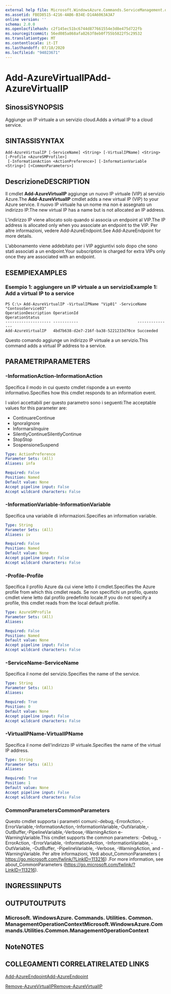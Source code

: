 ```yaml
---
external help file: Microsoft.WindowsAzure.Commands.ServiceManagement.dll-Help.xml
ms.assetid: FBED8515-4216-4AB6-B34E-D14A6063A3A7
online version: ''
schema: 2.0.0
ms.openlocfilehash: c2f145ec51bc6744d877661554e3d8e475d722fb
ms.sourcegitcommit: 56ed085a868afa8263f8eb0f755b5822f5c29532
ms.translationtype: MT
ms.contentlocale: it-IT
ms.lasthandoff: 07/18/2020
ms.locfileid: "94023671"
---
```

# <span data-ttu-id="8be3e-101">Add-AzureVirtualIP</span><span class="sxs-lookup"><span data-stu-id="8be3e-101">Add-AzureVirtualIP</span></span>

## <span data-ttu-id="8be3e-102">Sinossi</span><span class="sxs-lookup"><span data-stu-id="8be3e-102">SYNOPSIS</span></span>
<span data-ttu-id="8be3e-103">Aggiunge un IP virtuale a un servizio cloud.</span><span class="sxs-lookup"><span data-stu-id="8be3e-103">Adds a virtual IP to a cloud service.</span></span>

## <span data-ttu-id="8be3e-104">SINTASSI</span><span class="sxs-lookup"><span data-stu-id="8be3e-104">SYNTAX</span></span>

```
Add-AzureVirtualIP [-ServiceName] <String> [-VirtualIPName] <String> [-Profile <AzureSMProfile>]
 [-InformationAction <ActionPreference>] [-InformationVariable <String>] [<CommonParameters>]
```

## <span data-ttu-id="8be3e-105">Descrizione</span><span class="sxs-lookup"><span data-stu-id="8be3e-105">DESCRIPTION</span></span>
<span data-ttu-id="8be3e-106">Il cmdlet **Add-AzureVirtualIP** aggiunge un nuovo IP virtuale (VIP) al servizio Azure.</span><span class="sxs-lookup"><span data-stu-id="8be3e-106">The **Add-AzureVirtualIP** cmdlet adds a new virtual IP (VIP) to your Azure service.</span></span>
<span data-ttu-id="8be3e-107">Il nuovo IP virtuale ha un nome ma non è assegnato un indirizzo IP.</span><span class="sxs-lookup"><span data-stu-id="8be3e-107">The new virtual IP has a name but is not allocated an IP address.</span></span>

<span data-ttu-id="8be3e-108">L'indirizzo IP viene allocato solo quando si associa un endpoint al VIP.</span><span class="sxs-lookup"><span data-stu-id="8be3e-108">The IP address is allocated only when you associate an endpoint to the VIP.</span></span>
<span data-ttu-id="8be3e-109">Per altre informazioni, vedere Add-AzureEndpoint.</span><span class="sxs-lookup"><span data-stu-id="8be3e-109">See Add-AzureEndpoint for more details.</span></span>

<span data-ttu-id="8be3e-110">L'abbonamento viene addebitato per i VIP aggiuntivi solo dopo che sono stati associati a un endpoint.</span><span class="sxs-lookup"><span data-stu-id="8be3e-110">Your subscription is charged for extra VIPs only once they are associated with an endpoint.</span></span>

## <span data-ttu-id="8be3e-111">ESEMPI</span><span class="sxs-lookup"><span data-stu-id="8be3e-111">EXAMPLES</span></span>

### <span data-ttu-id="8be3e-112">Esempio 1: aggiungere un IP virtuale a un servizio</span><span class="sxs-lookup"><span data-stu-id="8be3e-112">Example 1: Add a virtual IP to a service</span></span>
```
PS C:\> Add-AzureVirtualIP -VirtualIPName "Vip01" -ServiceName "ContosoService03"
OperationDescription OperationId                          OperationStatus
-------------------- -----------                          ---------------
Add-AzureVirtualIP   4bd7b638-d2e7-216f-ba38-5221233d70ce Succeeded
```

<span data-ttu-id="8be3e-113">Questo comando aggiunge un indirizzo IP virtuale a un servizio.</span><span class="sxs-lookup"><span data-stu-id="8be3e-113">This command adds a virtual IP address to a service.</span></span>

## <span data-ttu-id="8be3e-114">PARAMETRI</span><span class="sxs-lookup"><span data-stu-id="8be3e-114">PARAMETERS</span></span>

### <span data-ttu-id="8be3e-115">-InformationAction</span><span class="sxs-lookup"><span data-stu-id="8be3e-115">-InformationAction</span></span>
<span data-ttu-id="8be3e-116">Specifica il modo in cui questo cmdlet risponde a un evento informativo.</span><span class="sxs-lookup"><span data-stu-id="8be3e-116">Specifies how this cmdlet responds to an information event.</span></span>

<span data-ttu-id="8be3e-117">I valori accettabili per questo parametro sono i seguenti:</span><span class="sxs-lookup"><span data-stu-id="8be3e-117">The acceptable values for this parameter are:</span></span>

- <span data-ttu-id="8be3e-118">Continuare</span><span class="sxs-lookup"><span data-stu-id="8be3e-118">Continue</span></span>
- <span data-ttu-id="8be3e-119">Ignora</span><span class="sxs-lookup"><span data-stu-id="8be3e-119">Ignore</span></span>
- <span data-ttu-id="8be3e-120">Informarsi</span><span class="sxs-lookup"><span data-stu-id="8be3e-120">Inquire</span></span>
- <span data-ttu-id="8be3e-121">SilentlyContinue</span><span class="sxs-lookup"><span data-stu-id="8be3e-121">SilentlyContinue</span></span>
- <span data-ttu-id="8be3e-122">Stop</span><span class="sxs-lookup"><span data-stu-id="8be3e-122">Stop</span></span>
- <span data-ttu-id="8be3e-123">Sospensione</span><span class="sxs-lookup"><span data-stu-id="8be3e-123">Suspend</span></span>

```yaml
Type: ActionPreference
Parameter Sets: (All)
Aliases: infa

Required: False
Position: Named
Default value: None
Accept pipeline input: False
Accept wildcard characters: False
```

### <span data-ttu-id="8be3e-124">-InformationVariable</span><span class="sxs-lookup"><span data-stu-id="8be3e-124">-InformationVariable</span></span>
<span data-ttu-id="8be3e-125">Specifica una variabile di informazioni.</span><span class="sxs-lookup"><span data-stu-id="8be3e-125">Specifies an information variable.</span></span>

```yaml
Type: String
Parameter Sets: (All)
Aliases: iv

Required: False
Position: Named
Default value: None
Accept pipeline input: False
Accept wildcard characters: False
```

### <span data-ttu-id="8be3e-126">-Profile</span><span class="sxs-lookup"><span data-stu-id="8be3e-126">-Profile</span></span>
<span data-ttu-id="8be3e-127">Specifica il profilo Azure da cui viene letto il cmdlet.</span><span class="sxs-lookup"><span data-stu-id="8be3e-127">Specifies the Azure profile from which this cmdlet reads.</span></span>
<span data-ttu-id="8be3e-128">Se non specifichi un profilo, questo cmdlet viene letto dal profilo predefinito locale.</span><span class="sxs-lookup"><span data-stu-id="8be3e-128">If you do not specify a profile, this cmdlet reads from the local default profile.</span></span>

```yaml
Type: AzureSMProfile
Parameter Sets: (All)
Aliases: 

Required: False
Position: Named
Default value: None
Accept pipeline input: False
Accept wildcard characters: False
```

### <span data-ttu-id="8be3e-129">-ServiceName</span><span class="sxs-lookup"><span data-stu-id="8be3e-129">-ServiceName</span></span>
<span data-ttu-id="8be3e-130">Specifica il nome del servizio.</span><span class="sxs-lookup"><span data-stu-id="8be3e-130">Specifies the name of the service.</span></span>

```yaml
Type: String
Parameter Sets: (All)
Aliases: 

Required: True
Position: 0
Default value: None
Accept pipeline input: False
Accept wildcard characters: False
```

### <span data-ttu-id="8be3e-131">-VirtualIPName</span><span class="sxs-lookup"><span data-stu-id="8be3e-131">-VirtualIPName</span></span>
<span data-ttu-id="8be3e-132">Specifica il nome dell'indirizzo IP virtuale.</span><span class="sxs-lookup"><span data-stu-id="8be3e-132">Specifies the name of the virtual IP address.</span></span>

```yaml
Type: String
Parameter Sets: (All)
Aliases: 

Required: True
Position: 1
Default value: None
Accept pipeline input: False
Accept wildcard characters: False
```

### <span data-ttu-id="8be3e-133">CommonParameters</span><span class="sxs-lookup"><span data-stu-id="8be3e-133">CommonParameters</span></span>
<span data-ttu-id="8be3e-134">Questo cmdlet supporta i parametri comuni:-debug,-ErrorAction,-ErrorVariable,-InformationAction,-InformationVariable,-OutVariable,-OutBuffer,-PipelineVariable,-Verbose,-WarningAction e-WarningVariable.</span><span class="sxs-lookup"><span data-stu-id="8be3e-134">This cmdlet supports the common parameters: -Debug, -ErrorAction, -ErrorVariable, -InformationAction, -InformationVariable, -OutVariable, -OutBuffer, -PipelineVariable, -Verbose, -WarningAction, and -WarningVariable.</span></span> <span data-ttu-id="8be3e-135">Per altre informazioni, Vedi about_CommonParameters ( https://go.microsoft.com/fwlink/?LinkID=113216) .</span><span class="sxs-lookup"><span data-stu-id="8be3e-135">For more information, see about_CommonParameters (https://go.microsoft.com/fwlink/?LinkID=113216).</span></span>

## <span data-ttu-id="8be3e-136">INGRESSI</span><span class="sxs-lookup"><span data-stu-id="8be3e-136">INPUTS</span></span>

## <span data-ttu-id="8be3e-137">OUTPUT</span><span class="sxs-lookup"><span data-stu-id="8be3e-137">OUTPUTS</span></span>

### <span data-ttu-id="8be3e-138">Microsoft. WindowsAzure. Commands. Utilities. Common. ManagementOperationContext</span><span class="sxs-lookup"><span data-stu-id="8be3e-138">Microsoft.WindowsAzure.Commands.Utilities.Common.ManagementOperationContext</span></span>

## <span data-ttu-id="8be3e-139">Note</span><span class="sxs-lookup"><span data-stu-id="8be3e-139">NOTES</span></span>

## <span data-ttu-id="8be3e-140">COLLEGAMENTI CORRELATI</span><span class="sxs-lookup"><span data-stu-id="8be3e-140">RELATED LINKS</span></span>

[<span data-ttu-id="8be3e-141">Add-AzureEndpoint</span><span class="sxs-lookup"><span data-stu-id="8be3e-141">Add-AzureEndpoint</span></span>](./Add-AzureEndpoint.md)

[<span data-ttu-id="8be3e-142">Remove-AzureVirtualIP</span><span class="sxs-lookup"><span data-stu-id="8be3e-142">Remove-AzureVirtualIP</span></span>](./Remove-AzureVirtualIP.md)



